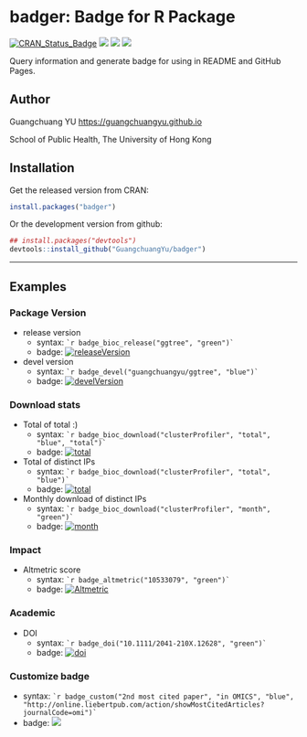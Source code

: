 <!-- README.md is generated from README.Rmd. Please edit that file -->
badger: Badge for R Package
===========================

[![CRAN\_Status\_Badge](http://www.r-pkg.org/badges/version/badger?color=green)](https://cran.r-project.org/package=badger) ![](http://cranlogs.r-pkg.org/badges/grand-total/badger?color=green) ![](http://cranlogs.r-pkg.org/badges/badger?color=green) ![](http://cranlogs.r-pkg.org/badges/last-week/badger?color=green)

Query information and generate badge for using in README and GitHub Pages.

Author
------

Guangchuang YU <https://guangchuangyu.github.io>

School of Public Health, The University of Hong Kong

Installation
------------

Get the released version from CRAN:

``` r
install.packages("badger")
```

Or the development version from github:

``` r
## install.packages("devtools")
devtools::install_github("GuangchuangYu/badger")
```

------------------------------------------------------------------------

Examples
--------

### Package Version

-   release version
    -   syntax: `` `r badge_bioc_release("ggtree", "green")` ``
    -   badge: [![releaseVersion](https://img.shields.io/badge/release%20version-1.6.10-green.svg?style=flat)](https://bioconductor.org/packages/ggtree)
-   devel version
    -   syntax: `` `r badge_devel("guangchuangyu/ggtree", "blue")` ``
    -   badge: [![develVersion](https://img.shields.io/badge/devel%20version-1.7.9-blue.svg?style=flat)](https://github.com/guangchuangyu/ggtree)

### Download stats

-   Total of total :)
    -   syntax: `` `r badge_bioc_download("clusterProfiler", "total", "blue", "total")` ``
    -   badge: [![total](https://img.shields.io/badge/downloads-69341/total-blue.svg?style=flat)](https://bioconductor.org/packages/stats/bioc/clusterProfiler)
-   Total of distinct IPs
    -   syntax: `` `r badge_bioc_download("clusterProfiler", "total", "blue")` ``
    -   badge: [![total](https://img.shields.io/badge/downloads-34261/total-blue.svg?style=flat)](https://bioconductor.org/packages/stats/bioc/clusterProfiler)
-   Monthly download of distinct IPs
    -   syntax: `` `r badge_bioc_download("clusterProfiler", "month", "green")` ``
    -   badge: [![month](https://img.shields.io/badge/downloads-1401/month-green.svg?style=flat)](https://bioconductor.org/packages/stats/bioc/clusterProfiler)

### Impact

-   Altmetric score
    -   syntax: `` `r badge_altmetric("10533079", "green")` ``
    -   badge: [![Altmetric](https://img.shields.io/badge/Altmetric-352-green.svg?style=flat)](https://www.altmetric.com/details/10533079)

### Academic

-   DOI
    -   syntax: `` `r badge_doi("10.1111/2041-210X.12628", "green")` ``
    -   badge: [![doi](https://img.shields.io/badge/doi-10.1111/2041--210X.12628-green.svg?style=flat)](http://dx.doi.org/10.1111/2041-210X.12628)

### Customize badge

-   syntax: `` `r badge_custom("2nd most cited paper", "in OMICS", "blue",   "http://online.liebertpub.com/action/showMostCitedArticles?journalCode=omi")` ``
-   badge: [![](https://img.shields.io/badge/2nd%20most%20cited%20paper-in%20OMICS-blue.svg?style=flat)](http://online.liebertpub.com/action/showMostCitedArticles?journalCode=omi)

